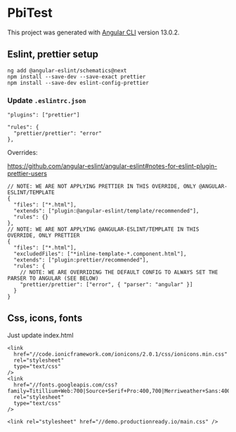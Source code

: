 # PbiTest

This project was generated with [Angular CLI](https://github.com/angular/angular-cli) version 13.0.2.

## Eslint, prettier setup

```
ng add @angular-eslint/schematics@next
npm install --save-dev --save-exact prettier
npm install --save-dev eslint-config-prettier
```

### Update `.eslintrc.json`

```
"plugins": ["prettier"]
```

```
"rules": {
  "prettier/prettier": "error"
},
```

Overrides:

https://github.com/angular-eslint/angular-eslint#notes-for-eslint-plugin-prettier-users

```
// NOTE: WE ARE NOT APPLYING PRETTIER IN THIS OVERRIDE, ONLY @ANGULAR-ESLINT/TEMPLATE
{
  "files": ["*.html"],
  "extends": ["plugin:@angular-eslint/template/recommended"],
  "rules": {}
},
// NOTE: WE ARE NOT APPLYING @ANGULAR-ESLINT/TEMPLATE IN THIS OVERRIDE, ONLY PRETTIER
{
  "files": ["*.html"],
  "excludedFiles": ["*inline-template-*.component.html"],
  "extends": ["plugin:prettier/recommended"],
  "rules": {
    // NOTE: WE ARE OVERRIDING THE DEFAULT CONFIG TO ALWAYS SET THE PARSER TO ANGULAR (SEE BELOW)
    "prettier/prettier": ["error", { "parser": "angular" }]
  }
}
```

## Css, icons, fonts

Just update index.html

```
<link
  href="//code.ionicframework.com/ionicons/2.0.1/css/ionicons.min.css"
  rel="stylesheet"
  type="text/css"
/>
<link
  href="//fonts.googleapis.com/css?family=Titillium+Web:700|Source+Serif+Pro:400,700|Merriweather+Sans:400,700|Source+Sans+Pro:400,300,600,700,300italic,400italic,600italic,700italic"
  rel="stylesheet"
  type="text/css"
/>

<link rel="stylesheet" href="//demo.productionready.io/main.css" />
```
